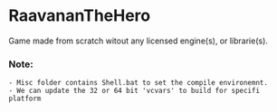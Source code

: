 # RaavananTheHero
Game made from scratch witout any licensed engine(s), or librarie(s).

### Note:
    - Misc folder contains Shell.bat to set the compile environemnt. 
    - We can update the 32 or 64 bit 'vcvars' to build for specifi platform